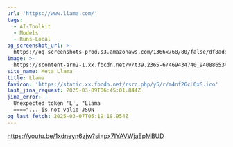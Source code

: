 ```yaml
---
url: 'https://www.llama.com/'
tags:
  - AI-Toolkit
  - Models
  - Runs-Local
og_screenshot_url: >-
  https://og-screenshots-prod.s3.amazonaws.com/1366x768/80/false/df8ad8c0f812c495f40b9aad37c7d29fd1e6d795225879d49e62a6019fe20a8d.jpeg
image: >-
  https://scontent-arn2-1.xx.fbcdn.net/v/t39.2365-6/469434740_940886534071882_1120629007224700925_n.jpg?_nc_cat=109&ccb=1-7&_nc_sid=aa6a2f&_nc_ohc=9V62fU3Dz2UQ7kNvgH_tAzE&_nc_oc=AdhcsYDR8TdVmmtRBKU1MBUuClf6vUVkNIF_Wt2sbnzGZTApi84WEjla0RWz40YMY50&_nc_zt=14&_nc_ht=scontent-arn2-1.xx&_nc_gid=A8ywqQtdd6lE8o0x37bOwxN&oh=00_AYEAFVe9qEr25ei4uEMbhIRWUuTFdiN57uG9HRk5Z04H6w&oe=67D05A95
site_name: Meta Llama
title: Llama
favicon: 'https://static.xx.fbcdn.net/rsrc.php/y5/r/m4nf26cLQxS.ico'
last_jina_request: 2025-03-09T06:45:01.844Z
jina_error: |-
  Unexpected token 'L', "Llama
  ===="... is not valid JSON
og_last_fetch: 2025-03-07T05:19:18.954Z
---
```


https://youtu.be/1xdneyn6zjw?si=px7IYAVWjaEpMBUD

